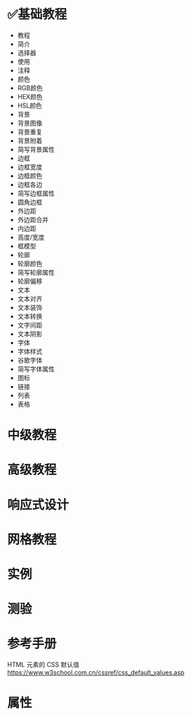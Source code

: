 # ✅基础教程
- 教程
- 简介
- 选择器
- 使用
- 注释
- 颜色
- RGB颜色
- HEX颜色
- HSL颜色
- 背景
- 背景图像
- 背景重复
- 背景附着
- 简写背景属性
- 边框
- 边框宽度
- 边框颜色
- 边框各边
- 简写边框属性
- 圆角边框
- 外边距
- 外边距合并
- 内边距
- 高度/宽度
- 框模型
- 轮廓
- 轮廓颜色
- 简写轮廓属性
- 轮廓偏移
- 文本
- 文本对齐
- 文本装饰
- 文本转换
- 文字间距
- 文本阴影
- 字体
- 字体样式
- 谷歌字体
- 简写字体属性
- 图标
- 链接
- 列表
- 表格
# 中级教程

# 高级教程

# 响应式设计

# 网格教程

# 实例

# 测验

# 参考手册
HTML 元素的 CSS 默认值
https://www.w3school.com.cn/cssref/css_default_values.asp
# 属性